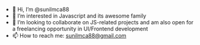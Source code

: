 - 👋 Hi, I’m @sunilmca88
- 👀 I’m interested in Javascript and its awesome family
- 💞️ I’m looking to collaborate on JS-related projects and am also open for a freelancing opportunity in UI/Frontend development
- 📫 How to reach me: sunilmca88@gmail.com

<!---
sunilmca88/sunilmca88 is a ✨ special ✨ repository because its `README.md` (this file) appears on your GitHub profile.
You can click the Preview link to take a look at your changes.
--->
